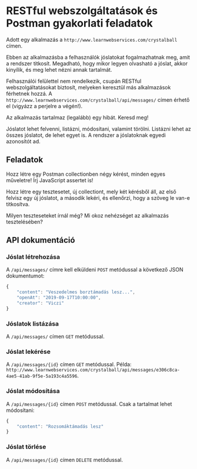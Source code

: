 # RESTful webszolgáltatások és Postman gyakorlati feladatok

Adott egy alkalmazás a `http://www.learnwebservices.com/crystalball` címen.

Ebben az alkalmazásba a felhasználók jóslatokat fogalmazhatnak meg, amit a rendszer titkosít.
Megadható, hogy mikor legyen olvasható a jóslat, akkor kinyílik, és meg lehet nézni annak tartalmát.
 
Felhasználói felülettel nem rendelkezik, csupán RESTful webszolgáltatásokat biztosít, melyeken keresztül más 
alkalmazások férhetnek hozzá. A `http://www.learnwebservices.com/crystalball/api/messages/` címen érhető el
(vigyázz a perjelre a végén!).

Az alkalmazás tartalmaz (legalább) egy hibát. Keresd meg!

Jóslatot lehet felvenni, listázni, módosítani, valamint törölni. Listázni lehet az összes jóslatot, de lehet egyet is.
A rendszer a jóslatoknak egyedi azonosítót ad.

## Feladatok

Hozz létre egy Postman collectionben négy kérést, minden egyes műveletre!
Írj JavaScript assertet is!

Hozz létre egy tesztesetet, új collectiont, mely két kérésből áll, az első felvisz egy új jóslatot, a második lekéri, és
ellenőrzi, hogy a szöveg le van-e titkosítva.

Milyen teszteseteket írnál még? Mi okoz nehézséget az alkalmazás tesztelésében? 

## API dokumentáció

### Jóslat létrehozása

A `/api/messages/` címre kell elküldeni `POST` metódussal a következő JSON dokumentumot:

```javascript
{
	"content": "Veszedelmes borztámadás lesz...",
	"openAt": "2019-09-17T10:00:00",
	"creator": "Viczi"
}
```

### Jóslatok listázása

A `/api/messages/` címen `GET` metódussal.

### Jóslat lekérése

A `/api/messages/{id}` címen `GET` metódussal. Példa: `http://www.learnwebservices.com/crystalball/api/messages/e306c8ca-4ae5-41ab-9f5e-5a193c4a5596`.

### Jóslat módosítása

A `/api/messages/{id}` címen `POST` metódussal. Csak a tartalmat lehet módosítani:

```javascript
{
	"content": "Rozsomáktámadás lesz"
}
```

### Jóslat törlése

A `/api/messages/{id}` címen `DELETE` metódussal.
